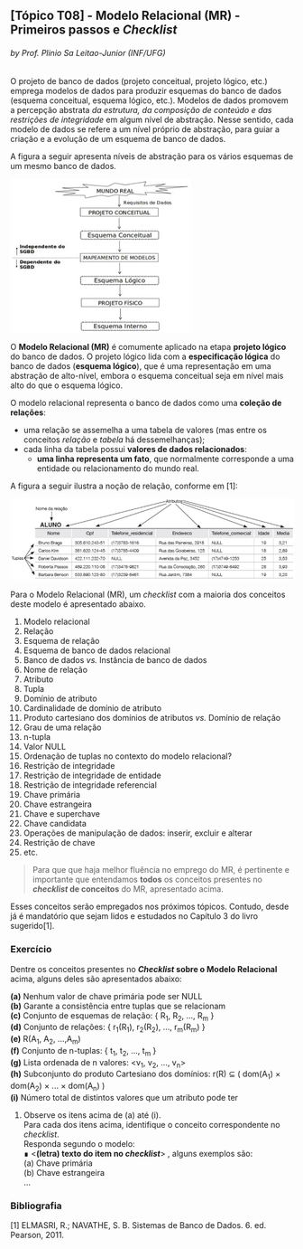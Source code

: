 ## [Tópico T08] - Modelo Relacional (MR) - Primeiros passos e _Checklist_
###### *by Prof. Plinio Sa Leitao-Junior (INF/UFG)*

O projeto de banco de dados (projeto conceitual, projeto lógico, etc.) emprega modelos de dados para produzir esquemas do banco de dados (esquema conceitual, esquema lógico, etc.). Modelos de dados promovem a percepção abstrata _da estrutura, da composição de conteúdo e das restrições de integridade_ em algum nível de abstração. Nesse sentido, cada modelo de dados se refere a um nível próprio de abstração, para guiar a criação e a evolução de um esquema de banco de dados. 

A figura a seguir apresenta níveis de abstração para os vários esquemas de um mesmo banco de dados.

<img src="../media/fig-projeto.jpg" width="320">

O **Modelo Relacional (MR)** é comumente aplicado na etapa **projeto lógico** do banco de dados. O projeto lógico lida com a **especificação lógica** do banco de dados (**esquema lógico**), que é uma representação em uma abstração de alto-nível, embora o esquema conceitual seja em nível mais alto do que o esquema lógico.

O modelo relacional representa o banco de dados como uma **coleção de relações**:
- uma relação se assemelha a uma tabela de valores (mas entre os conceitos _relação_ e _tabela_ há dessemelhanças);
- cada linha da tabela possui **valores de dados relacionados**:
  - **uma linha representa um fato**, que normalmente corresponde a uma entidade ou relacionamento do mundo real.

A figura a seguir ilustra a noção de relação, conforme em [1]:

<img src="../media/fig-mr-1.jpg" width="550">

Para o Modelo Relacional (MR), um *checklist* com a maioria dos conceitos deste modelo é apresentado abaixo.

1. Modelo relacional
1. Relação
1. Esquema de relação
1. Esquema de banco de dados relacional
1. Banco de dados _vs._ Instância de banco de dados
1. Nome de relação
1. Atributo
1. Tupla
1. Domínio de atributo
1. Cardinalidade de domínio de atributo
1. Produto cartesiano dos domínios de atributos _vs._ Domínio de relação
1. Grau de uma relação
1. n-tupla
1. Valor NULL
1. Ordenação de tuplas no contexto do modelo relacional?
1. Restrição de integridade 
1. Restrição de integridade de entidade
1. Restrição de integridade referencial
1. Chave primária
1. Chave estrangeira
1. Chave e superchave
1. Chave candidata
1. Operações de manipulação de dados: inserir, excluir e alterar
1. Restrição de chave
1. etc.

>Para que que haja melhor fluência no emprego do MR, é pertinente e importante que entendamos **todos** os conceitos presentes no ***checklist* de conceitos** do MR, apresentado acima.

Esses conceitos serão empregados nos próximos tópicos. Contudo, desde já é mandatório que sejam lidos e estudados no Capítulo 3 do livro sugerido[1]. 

### Exercício

Dentre os conceitos presentes no **_Checklist_ sobre o Modelo Relacional** acima, alguns deles são apresentados abaixo:

**(a)**  Nenhum valor de chave primária pode ser NULL<br>
**(b)**  Garante a consistência entre tuplas que se relacionam<br>
**(c)**  Conjunto de esquemas de relação: { R<sub>1</sub>, R<sub>2</sub>, ..., R<sub>m</sub> }<br>
**(d)**  Conjunto de relações: { r<sub>1</sub>(R<sub>1</sub>), r<sub>2</sub>(R<sub>2</sub>), ..., r<sub>m</sub>(R<sub>m</sub>) }<br>
**(e)**  R(A<sub>1</sub>, A<sub>2</sub>, ...,A<sub>m</sub>)<br>
**(f)**  Conjunto de n-tuplas: { t<sub>1</sub>, t<sub>2</sub>, ..., t<sub>m</sub> }<br>
**(g)**  Lista ordenada de n valores: <v<sub>1</sub>, v<sub>2</sub>, ..., v<sub>n</sub>><br>
**(h)**  Subconjunto do produto Cartesiano dos domínios: r(R) ⊆ ( dom(A<sub>1</sub>) × dom(A<sub>2</sub>) × ... × dom(A<sub>n</sub>) )<br>
**(i)**  Número total de distintos valores que um atributo pode ter<br>
 
1. Observe os itens acima de (a) até (i).<br>
Para cada dos itens acima, identifique o conceito correspondente no *checklist*.<br>
Responda segundo o modelo:<br>
&#8718; <**(letra) texto do item no _checklist_**> , alguns exemplos são:<br>
(a) Chave primária<br>
(b) Chave estrangeira<br>
...

### Bibliografia

[1] ELMASRI, R.; NAVATHE, S. B. Sistemas de Banco de Dados. 6. ed. Pearson, 2011.
